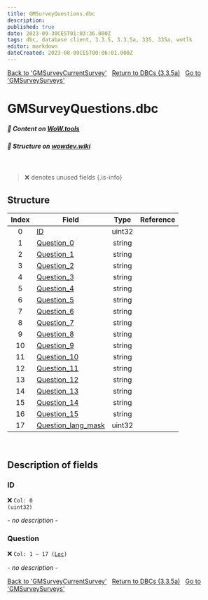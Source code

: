 ```yaml
---
title: GMSurveyQuestions.dbc
description:
published: true
date: 2023-09-30CEST01:03:36.000Z
tags: dbc, database client, 3.3.5, 3.3.5a, 335, 335a, wotlk
editor: markdown
dateCreated: 2023-08-09CEST00:06:01.000Z
---
```

<a href="https://trinitycore.info/files/DBC/335/gmsurveycurrentsurvey" class="mt-5 v-btn v-btn--depressed v-btn--flat v-btn--outlined theme--light v-size--default darkblue--text text--lighten-3"><span class="v-btn__content"><i aria-hidden="true" class="v-icon notranslate v-icon--left mdi mdi-arrow-left theme--light"></i><span>Back to 'GMSurveyCurrentSurvey'</span></span></a>&nbsp;&nbsp;&nbsp;<a href="https://trinitycore.info/files/DBC/335/DBC" class="mt-5 v-btn v-btn--depressed v-btn--flat v-btn--outlined theme--light v-size--default darkblue--text text--lighten-3"><span class="v-btn__content"><i aria-hidden="true" class="v-icon notranslate v-icon--left mdi mdi-home-outline theme--light"></i><span>Return to DBCs (3.3.5a)</span></span></a>&nbsp;&nbsp;&nbsp;<a href="https://trinitycore.info/files/DBC/335/gmsurveysurveys" class="mt-5 v-btn v-btn--depressed v-btn--flat v-btn--outlined theme--light v-size--default darkblue--text text--lighten-3"><span class="v-btn__content"><span>Go to 'GMSurveySurveys'</span><i aria-hidden="true" class="v-icon notranslate v-icon--right mdi mdi-arrow-right theme--light"></i></span></a>

# GMSurveyQuestions.dbc
##### :open_book: Content on [WoW.tools](https://wow.tools/dbc/?dbc=gmsurveyquestions&build=3.3.5.12340)
##### :pencil: Structure on [wowdev.wiki](https://wowdev.wiki/DB/GMSurveyQuestions)
&nbsp;

> :x: denotes unused fields
{.is-info}


## Structure

| Index | Field | Type | Reference |
| :---: | --- | :---: | --- |
| 0 | [ID](#id) | uint32 |  |
| 1 | [Question_0](#question) | string |  |
| 2 | [Question_1](#question) | string |  |
| 3 | [Question_2](#question) | string |  |
| 4 | [Question_3](#question) | string |  |
| 5 | [Question_4](#question) | string |  |
| 6 | [Question_5](#question) | string |  |
| 7 | [Question_6](#question) | string |  |
| 8 | [Question_7](#question) | string |  |
| 9 | [Question_8](#question) | string |  |
| 10 | [Question_9](#question) | string |  |
| 11 | [Question_10](#question) | string |  |
| 12 | [Question_11](#question) | string |  |
| 13 | [Question_12](#question) | string |  |
| 14 | [Question_13](#question) | string |  |
| 15 | [Question_14](#question) | string |  |
| 16 | [Question_15](#question) | string |  |
| 17 | [Question_lang_mask](#question) | uint32 |  |
&nbsp;
## Description of fields

### ID
:x: <code>Col: 0 (uint32)</code>

*- no description -*
&nbsp;

### Question
:x: <code>Col: 1 &ndash; 17 ([Loc](/how-to/localization))</code>

*- no description -*
&nbsp;

<a href="https://trinitycore.info/files/DBC/335/gmsurveycurrentsurvey" class="mt-5 v-btn v-btn--depressed v-btn--flat v-btn--outlined theme--light v-size--default darkblue--text text--lighten-3"><span class="v-btn__content"><i aria-hidden="true" class="v-icon notranslate v-icon--left mdi mdi-arrow-left theme--light"></i><span>Back to 'GMSurveyCurrentSurvey'</span></span></a>&nbsp;&nbsp;&nbsp;<a href="https://trinitycore.info/files/DBC/335/DBC" class="mt-5 v-btn v-btn--depressed v-btn--flat v-btn--outlined theme--light v-size--default darkblue--text text--lighten-3"><span class="v-btn__content"><i aria-hidden="true" class="v-icon notranslate v-icon--left mdi mdi-home-outline theme--light"></i><span>Return to DBCs (3.3.5a)</span></span></a>&nbsp;&nbsp;&nbsp;<a href="https://trinitycore.info/files/DBC/335/gmsurveysurveys" class="mt-5 v-btn v-btn--depressed v-btn--flat v-btn--outlined theme--light v-size--default darkblue--text text--lighten-3"><span class="v-btn__content"><span>Go to 'GMSurveySurveys'</span><i aria-hidden="true" class="v-icon notranslate v-icon--right mdi mdi-arrow-right theme--light"></i></span></a>

